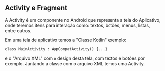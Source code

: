 ## Activity e Fragment

A Activity é um componente no Android que representa a tela do Aplicativo, onde teremos itens para 
interação como: textos, botões, menus, listas, entre outros.

Em uma tela de aplicativo temos a "Classe Kotlin" exemplo:
```
class MainActivity : AppCompatActivity() {...}
```
e o "Arquivo XML" com o design desta tela, com textos e botões por exemplo. Juntando a classe 
com o arquivo XML temos uma Activity.
